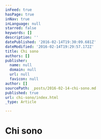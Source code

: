 ```yaml
---
inFeed: true
hasPage: true
inNav: true
inLanguage: null
starred: false
keywords: []
description: ''
datePublished: '2016-02-14T19:30:09.681Z'
dateModified: '2016-02-14T19:29:57.172Z'
title: Chi sono
authors: []
publisher:
  name: null
  domain: null
  url: null
  favicon: null
author: []
sourcePath: _posts/2016-02-14-chi-sono.md
published: true
url: chi-sono/index.html
_type: Article

---
```

# Chi sono